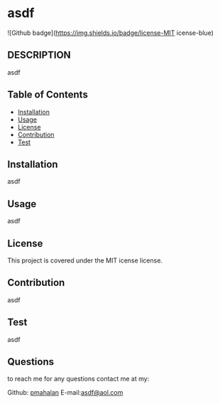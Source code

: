 # asdf
  ![Github badge](https://img.shields.io/badge/license-MIT icense-blue)

## DESCRIPTION
asdf

## Table of Contents

* [Installation](#installation)
* [Usage](#usage)
* [License](#license)
* [Contribution](#contribution)
* [Test](#test)

## Installation
asdf

## Usage
asdf

## License

  This project is covered under the MIT icense license.
  

## Contribution
asdf

## Test
asdf


## Questions

to reach me for any questions contact me at my:

Github: [pmahalan](https://github.com/pmahalan)
E-mail:asdf@aol.com

